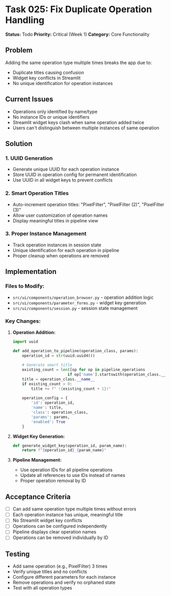 # Task 025: Fix Duplicate Operation Handling

**Status:** Todo
**Priority:** Critical (Week 1)
**Category:** Core Functionality

## Problem

Adding the same operation type multiple times breaks the app due to:
- Duplicate titles causing confusion
- Widget key conflicts in Streamlit
- No unique identification for operation instances

## Current Issues

- Operations only identified by name/type
- No instance IDs or unique identifiers
- Streamlit widget keys clash when same operation added twice
- Users can't distinguish between multiple instances of same operation

## Solution

### 1. UUID Generation
- Generate unique UUID for each operation instance
- Store UUID in operation config for permanent identification
- Use UUID in all widget keys to prevent conflicts

### 2. Smart Operation Titles
- Auto-increment operation titles: "PixelFilter", "PixelFilter (2)", "PixelFilter (3)"
- Allow user customization of operation names
- Display meaningful titles in pipeline view

### 3. Proper Instance Management
- Track operation instances in session state
- Unique identification for each operation in pipeline
- Proper cleanup when operations are removed

## Implementation

### Files to Modify:
- `src/ui/components/operation_browser.py` - operation addition logic
- `src/ui/components/parameter_forms.py` - widget key generation
- `src/ui/components/session.py` - session state management

### Key Changes:

1. **Operation Addition:**
   ```python
   import uuid
   
   def add_operation_to_pipeline(operation_class, params):
       operation_id = str(uuid.uuid4())
       
       # Generate smart title
       existing_count = len([op for op in pipeline_operations 
                           if op['name'].startswith(operation_class.__name__)])
       title = operation_class.__name__
       if existing_count > 0:
           title += f" ({existing_count + 1})"
       
       operation_config = {
           'id': operation_id,
           'name': title,
           'class': operation_class,
           'params': params,
           'enabled': True
       }
   ```

2. **Widget Key Generation:**
   ```python
   def generate_widget_key(operation_id, param_name):
       return f"{operation_id}_{param_name}"
   ```

3. **Pipeline Management:**
   - Use operation IDs for all pipeline operations
   - Update all references to use IDs instead of names
   - Proper operation removal by ID

## Acceptance Criteria

- [ ] Can add same operation type multiple times without errors
- [ ] Each operation instance has unique, meaningful title
- [ ] No Streamlit widget key conflicts
- [ ] Operations can be configured independently
- [ ] Pipeline displays clear operation names
- [ ] Operations can be removed individually by ID

## Testing

- Add same operation (e.g., PixelFilter) 3 times
- Verify unique titles and no conflicts
- Configure different parameters for each instance
- Remove operations and verify no orphaned state
- Test with all operation types
